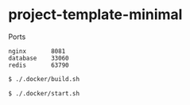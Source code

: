 # project-template-minimal

Ports
```
nginx       8081
database    33060
redis       63790
```


```bash
$ ./.docker/build.sh
```

```bash
$ ./.docker/start.sh
```